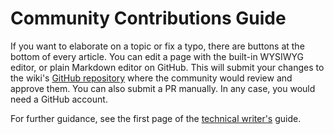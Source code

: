 # Community Contributions Guide

If you want to elaborate on a topic or fix a typo, there are buttons at the bottom of every article. You can edit a page with the built-in WYSIWYG editor, or plain Markdown editor on GitHub. This will submit your changes to the wiki's [GitHub repository](https://github.com/iota-community/iota-wiki) where the community would review and approve them. You can also submit a PR manually. In any case, you would need a GitHub account.

For further guidance, see the first page of the [technical writer's](../for_tws/writer_guide.md) guide.